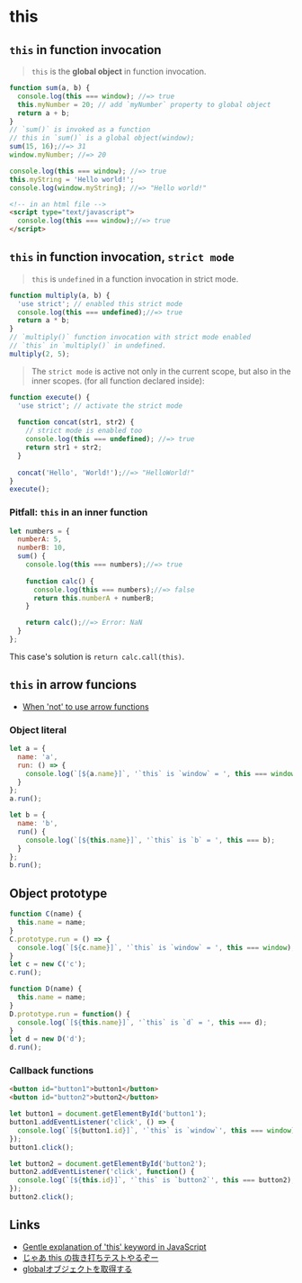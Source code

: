 # this
## `this` in function invocation
> `this` is the __global object__ in function invocation.

```js
function sum(a, b) {
  console.log(this === window); //=> true
  this.myNumber = 20; // add `myNumber` property to global object
  return a + b;
}
// `sum()` is invoked as a function
// this in `sum()` is a global object(window);
sum(15, 16);//=> 31
window.myNumber; //=> 20
```

```js
console.log(this === window); //=> true
this.myString = 'Hello world!';
console.log(window.myString); //=> "Hello world!"
```

```html
<!-- in an html file -->
<script type="text/javascript">
  console.log(this === window);//=> true
</script>
```

## `this` in function invocation, `strict mode`
> `this` is `undefined` in a function invocation in strict mode.

```js
function multiply(a, b) {
  'use strict'; // enabled this strict mode
  console.log(this === undefined);//=> true
  return a * b;
}
// `multiply()` function invocation with strict mode enabled
// `this` in `multiply()` in undefined.
multiply(2, 5);
```
> The `strict mode` is active not only in the current scope, but also in the inner scopes.
> (for all function declared inside):

```js
function execute() {
  'use strict'; // activate the strict mode
  
  function concat(str1, str2) {
    // strict mode is enabled too
    console.log(this === undefined); //=> true
    return str1 + str2;
  }
  
  concat('Hello', 'World!');//=> "HelloWorld!"
}
execute();
```

### Pitfall: `this` in an inner function

```js
let numbers = {
  numberA: 5,
  numberB: 10,
  sum() {
    console.log(this === numbers);//=> true
    
    function calc() {
      console.log(this === numbers);//=> false
      return this.numberA + numberB;
    }

    return calc();//=> Error: NaN
  }
};
```

This case's solution is `return calc.call(this)`.



## `this` in arrow funcions
- [When 'not' to use arrow functions](http://rainsoft.io/when-not-to-use-arrow-functions-in-javascript/)

### Object literal

```js
let a = {
  name: 'a',
  run: () => {
    console.log(`[${a.name}]`, '`this` is `window` = ', this === window);
  }
};
a.run();
```

```js
let b = {
  name: 'b',
  run() {
    console.log(`[${this.name}]`, '`this` is `b` = ', this === b);
  }
};
b.run();
```

## Object prototype

```js
function C(name) {
  this.name = name;
}
C.prototype.run = () => {
  console.log(`[${c.name}]`, '`this` is `window` = ', this === window);
}
let c = new C('c');
c.run();
```

```js
function D(name) {
  this.name = name;
}
D.prototype.run = function() {
  console.log(`[${this.name}]`, '`this` is `d` = ', this === d);
}
let d = new D('d');
d.run();
```

### Callback functions
```html
<button id="button1">button1</button>
<button id="button2">button2</button>
```
```js
let button1 = document.getElementById('button1');
button1.addEventListener('click', () => {
  console.log(`[${button1.id}]`, '`this` is `window`', this === window);
});
button1.click();
```

```js
let button2 = document.getElementById('button2');
button2.addEventListener('click', function() {
  console.log(`[${this.id}]`, '`this` is `button2`', this === button2);
});
button2.click();
```

## Links
- [Gentle explanation of 'this' keyword in JavaScript](http://rainsoft.io/gentle-explanation-of-this-in-javascript/)
- [じゃあ this の抜き打ちテストやるぞー](http://qiita.com/KDKTN/items/0b468a07410d757ac609)
- [globalオブジェクトを取得する](http://qiita.com/Hiraku/items/d249a2f2f13532748324)
